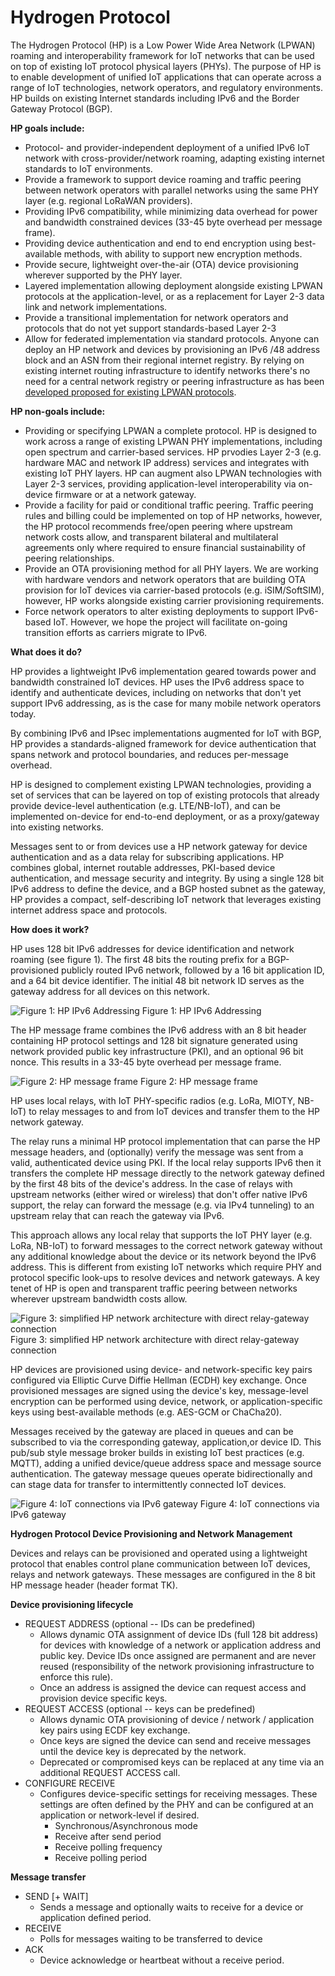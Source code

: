# Hydrogen Protocol

The Hydrogen Protocol (HP) is a Low Power Wide Area Network (LPWAN) roaming and interoperability framework for IoT networks that can be used on top of existing IoT protocol physical layers (PHYs). The purpose of HP is to enable development of unified IoT applications that can operate across a range of IoT technologies, network operators, and regulatory environments. HP builds on existing Internet standards including IPv6 and the Border Gateway Protocol (BGP).

**HP goals include:**
- Protocol- and provider-independent deployment of a unified IPv6 IoT network with cross-provider/network roaming, adapting existing internet standards to IoT environments.
- Provide a framework to support device roaming and traffic peering between network operators with parallel networks using the same PHY layer (e.g. regional LoRaWAN providers).
- Providing IPv6 compatibility, while minimizing data overhead for power and bandwidth constrained devices (33-45 byte overhead per message frame).
- Providing device authentication and end to end encryption using best-available methods, with ability to support new  encryption methods.  
- Provide secure, lightweight over-the-air (OTA) device provisioning wherever  supported by the PHY layer.
- Layered implementation allowing deployment alongside existing LPWAN protocols at the application-level, or as a replacement for Layer 2-3 data link and network implementations.
- Provide a transitional implementation for network operators and protocols that do not yet support standards-based Layer 2-3 
- Allow for federated implementation via standard protocols. Anyone can deploy an HP network and devices by provisioning an IPv6 /48 address block and an ASN from their regional internet registry. By relying on existing internet routing infrastructure to identify networks there's no need for a central network registry or peering infrastructure as has been [﻿developed proposed for existing LPWAN protocols](https://www.thethingsindustries.com/peering/).


**HP non-goals include:**

- Providing or specifying LPWAN a complete protocol. HP is designed to work across a range of existing LPWAN PHY implementations, including open spectrum and carrier-based services. HP prvodies Layer 2-3 (e.g. hardware MAC and network IP address) services and integrates with existing IoT PHY layers. HP can augment also LPWAN technologies with Layer 2-3 services, providing application-level interoperability via on-device firmware or at a network gateway.
- Provide a facility for paid or conditional traffic peering. Traffic peering rules and billing could be implemented on top of HP networks, however, the HP protocol recommends free/open peering where upstream network costs allow, and transparent bilateral and multilateral agreements only where required to ensure financial sustainability of peering relationships.
- Provide an OTA provisioning method for all PHY layers. We are working with hardware vendors and network operators that are building OTA provision for IoT devices via carrier-based protocols (e.g. iSIM/SoftSIM), however, HP works alongside existing carrier provisioning requirements.  
- Force network operators to alter existing deployments to support IPv6-based IoT. However, we hope the project will facilitate on-going transition efforts as carriers migrate to IPv6.


**What does it do?**

HP provides a lightweight IPv6 implementation geared towards power and bandwidth constrained IoT devices. HP uses the IPv6 address space to identify and authenticate devices, including on networks that don't yet support IPv6 addressing, as is the case for many mobile network operators today. 

By combining  IPv6 and IPsec implementations augmented for IoT with BGP, HP provides a standards-aligned framework for device authentication that spans network and protocol boundaries, and reduces per-message overhead. 

HP is designed to complement existing LPWAN technologies, providing a set of services that can be layered on top of existing protocols that already provide device-level authentication (e.g. LTE/NB-IoT), and can be implemented on-device for end-to-end deployment, or as a proxy/gateway into existing networks.

Messages sent to or from devices use a HP network gateway for device authentication and as a data relay for subscribing applications. HP combines global, internet routable addresses, PKI-based device authentication, and message security and integrity. By using a single 128 bit IPv6 address to define the device, and a BGP hosted subnet as the gateway, HP provides a compact, self-describing IoT network that leverages existing internet address space and protocols.


 **How does it work?**

HP uses 128 bit IPv6 addresses for device identification and network roaming (see figure 1).  The first 48 bits the routing prefix for a BGP-provisioned publicly routed IPv6 network, followed by a 16 bit application ID, and a 64 bit device identifier. The initial 48 bit network ID serves as the gateway address for all devices on this network. 

![Figure 1: HP IPv6 Addressing](https://app.eraser.io/workspace/uv5MXZIUEEOrvsbqiRAy/preview?elements=t5zMdtEgnCZodQQteiVgTA&type=embed)
Figure 1: HP IPv6 Addressing 

The HP message frame combines the IPv6 address with an 8 bit header containing HP protocol settings and 128 bit signature generated using network provided public key infrastructure (PKI), and an optional 96 bit nonce. This results in a 33-45 byte overhead per message frame. 

![Figure 2: HP message frame](https://app.eraser.io/workspace/uv5MXZIUEEOrvsbqiRAy/preview?elements=U0waJFDwEAViroloVTkH0g&type=embed)
Figure 2: HP message frame

HP uses local relays, with IoT PHY-specific radios (e.g. LoRa, MIOTY, NB-IoT) to relay messages to and from IoT devices and transfer them to the HP network gateway. 

The relay runs a minimal HP protocol implementation that can parse the HP message headers, and (optionally) verify the message was sent from a valid, authenticated device using PKI. If the local relay supports IPv6 then it transfers the complete HP message directly to the network gateway defined by the first 48 bits of the device's address. In the case of relays with upstream networks (either wired or wireless) that don't offer native IPv6 support, the relay can forward the message (e.g. via IPv4 tunneling) to an upstream relay that can reach the gateway via IPv6.

This approach allows any local relay that supports the IoT PHY layer (e.g. LoRa, NB-IoT) to forward messages to the correct network gateway without any additional knowledge about the device or its network beyond the IPv6 address. This is different from existing IoT networks which require PHY and protocol specific look-ups to resolve devices and network gateways. A key tenet of HP is open and transparent traffic peering between networks wherever upstream bandwidth costs allow. 

![Figure 3: simplified HP network architecture with direct relay-gateway connection](https://app.eraser.io/workspace/uv5MXZIUEEOrvsbqiRAy/preview?elements=nW_saSvpS3eF8PLnOYrGJg&type=embed)
Figure 3: simplified HP network architecture with direct relay-gateway connection

HP devices are provisioned using device- and network-specific key pairs configured via Elliptic Curve Diffie Hellman (ECDH) key exchange. Once provisioned messages are signed using the device's key,  message-level encryption can be performed using device, network, or application-specific keys using best-available methods (e.g. AES-GCM or ChaCha20).

Messages received by the gateway are placed in queues and can be subscribed to via the corresponding gateway, application,or device ID. This pub/sub style message broker builds in existing IoT best practices (e.g. MQTT), adding a unified device/queue address space and message source authentication. The gateway message queues operate bidirectionally and can stage data for transfer to intermittently connected IoT devices.

![Figure 4: IoT connections via IPv6 gateway](https://app.eraser.io/workspace/uv5MXZIUEEOrvsbqiRAy/preview?elements=GFSq1jMCh4CO3fZLDYhBTQ&type=embed)
Figure 4: IoT connections via IPv6 gateway

**Hydrogen Protocol Device Provisioning  and Network Management**

Devices and relays can be provisioned and operated using a lightweight protocol that enables control plane communication between IoT devices, relays and network gateways. These messages are configured in the 8 bit HP message header (header format TK). 



**Device provisioning lifecycle**

- REQUEST ADDRESS (optional -- IDs can be predefined)
    - Allows dynamic OTA assignment of device IDs (full 128 bit address) for devices with knowledge of a network or application address and public key. Device IDs once assigned are permanent and are never reused (responsibility of the network provisioning infrastructure to enforce this rule).
    - Once an address is assigned the device can request access and provision device specific keys.
- REQUEST ACCESS (optional -- keys can be predefined)
    - Allows dynamic OTA provisioning of device / network / application key pairs using ECDF key exchange.
    - Once keys are signed the device can send and receive messages until the device key is deprecated by the network.
    - Deprecated or compromised keys can be replaced at any time via an additional REQUEST ACCESS call.
- CONFIGURE RECEIVE 
    - Configures device-specific settings for receiving messages. These settings are often defined by the PHY and can be configured at an application or network-level if desired.
        - Synchronous/Asynchronous mode
        - Receive after send period
        - Receive polling frequency 
        - Receive polling period


**Message transfer**

- SEND [+ WAIT]
    - Sends a message and optionally waits to receive for a device or application defined period.
- RECEIVE
    - Polls for messages waiting to be transferred to device
- ACK 
    - Device acknowledge or heartbeat without a receive period.














